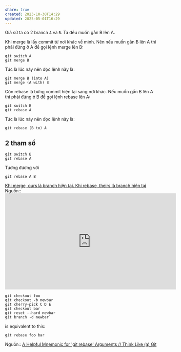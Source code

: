 ```yaml
---
share: true
created: 2023-10-30T14:29
updated: 2025-05-01T16:29
---
```

Giả sử ta có 2 branch `A` và `B`. Ta đều muốn gắn B lên A.

Khi merge là lấy commit từ nơi khác về mình. Nên nếu muốn gắn B lên A thì phải đứng ở A để gọi lệnh merge lên B:
```
git switch A
git merge B
```

Tức là lúc này nên đọc lệnh này là:
```
git merge B (into A)
git merge (A with) B 
```

Còn rebase là bứng commit hiện tại sang nơi khác. Nếu muốn gắn B lên A thì phải đứng ở B để gọi lệnh rebase lên A:
```
git switch B
git rebase A
```

Tức là lúc này nên đọc lệnh này là:
```
git rebase (B to) A
```

## 2 tham số
```
git switch B
git rebase A
```
Tương đương với
```
git rebase A B
```

[Khi merge, ours là branch hiện tại. Khi rebase, theirs là branch hiện tại](./Khi%20merge,%20ours%20l%C3%A0%20branch%20hi%E1%BB%87n%20t%E1%BA%A1i.%20Khi%20rebase,%20theirs%20l%C3%A0%20branch%20hi%E1%BB%87n%20t%E1%BA%A1i.md)
Nguồn:: <iframe width="560" height="315" src="https://www.youtube.com/embed/xot40u-_1FI?si=NZpW5vl5Fq-WtjJL" title="YouTube video player" frameborder="0" allow="accelerometer; autoplay; clipboard-write; encrypted-media; gyroscope; picture-in-picture; web-share" referrerpolicy="strict-origin-when-cross-origin" allowfullscreen></iframe>

```git
git checkout foo
git checkout -b newbar
git cherry-pick C D E
git checkout bar
git reset --hard newbar
git branch -d newbar`
```
is equivalent to this:
```
git rebase foo bar
```
Nguồn:: [A Helpful Mnemonic for 'git rebase' Arguments // Think Like (a) Git](https://think-like-a-git.net/sections/rebase-from-the-ground-up/a-helpful-mnemonic-for-git-rebase-arguments.html)